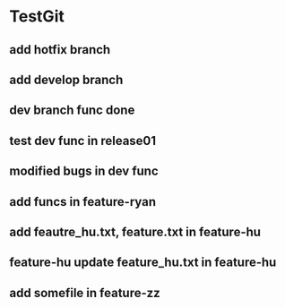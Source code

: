 # TestGit
## add hotfix branch
## add develop branch
## dev branch func done
## test dev func in release01
## modified bugs in dev func
## add funcs in feature-ryan
## add feautre_hu.txt, feature.txt in feature-hu
## feature-hu update feature_hu.txt in feature-hu
## add somefile in feature-zz
